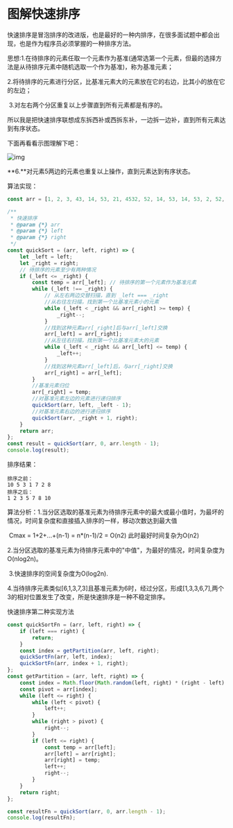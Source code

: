 # 图解快速排序

快速排序是冒泡排序的改进版，也是最好的一种内排序，在很多面试题中都会出现，也是作为程序员必须掌握的一种排序方法。

思想:1.在待排序的元素任取一个元素作为基准(通常选第一个元素，但最的选择方法是从待排序元素中随机选取一个作为基准)，称为基准元素；

​    2.将待排序的元素进行分区，比基准元素大的元素放在它的右边，比其小的放在它的左边；

​    3.对左右两个分区重复以上步骤直到所有元素都是有序的。

所以我是把快速排序联想成东拆西补或西拆东补，一边拆一边补，直到所有元素达到有序状态。

下面再看看示图理解下吧：

![img](https://qiniucloud.qishilong.space/images/280754329387398.png)

 

**6.**对元素5两边的元素也重复以上操作，直到元素达到有序状态。

算法实现：

```javascript
const arr = [1, 2, 3, 43, 14, 53, 21, 4532, 52, 14, 53, 14, 53, 2, 52, 452];

/**
 * 快速排序
 * @param {*} arr
 * @param {*} left
 * @param {*} right
 */
const quickSort = (arr, left, right) => {
	let _left = left;
	let _right = right;
	// 待排序的元素至少有两种情况
	if (_left <= _right) {
		const temp = arr[_left]; // 待排序的第一个元素作为基准元素
		while (_left !== _right) {
			// 从左右两边交替扫描，直到 _left === _right
			//从右往左扫描，找到第一个比基准元素小的元素
			while (_left < _right && arr[_right] >= temp) {
				_right--;
			}
			//找到这种元素arr[_right]后与arr[_left]交换
			arr[_left] = arr[_right];
			//从左往右扫描，找到第一个比基准元素大的元素
			while (_left < _right && arr[_left] <= temp) {
				_left++;
			}
			//找到这种元素arr[_left]后，与arr[_right]交换
			arr[_right] = arr[_left];
		}
		//基准元素归位
		arr[_right] = temp;
		//对基准元素左边的元素进行递归排序
		quickSort(arr, left, _left - 1);
		//对基准元素右边的进行递归排序
		quickSort(arr, _right + 1, right);
	}
	return arr;
};
const result = quickSort(arr, 0, arr.length - 1);
console.log(result);
```

排序结果：

```
排序之前：
10 5 3 1 7 2 8 
排序之后：
1 2 3 5 7 8 10 
```

算法分析：1.当分区选取的基准元素为待排序元素中的最大或最小值时，为最坏的情况，时间复杂度和直接插入排序的一样，移动次数达到最大值

​         Cmax = 1+2+...+(n-1) = n*(n-1)/2 = O(n2) 此时最好时间复杂为O(n2) 

​       2.当分区选取的基准元素为待排序元素中的"中值"，为最好的情况，时间复杂度为O(nlog2n)。

​       3.快速排序的空间复杂度为O(log2n). 

​       4.当待排序元素类似[6,1,3,7,3]且基准元素为6时，经过分区，形成[1,3,3,6,7],两个3的相对位置发生了改变，所是快速排序是一种不稳定排序。

快速排序第二种实现方法
```js
const quickSortFn = (arr, left, right) => {
	if (left === right) {
		return;
	}
	const index = getPartition(arr, left, right);
	quickSortFn(arr, left, index);
	quickSortFn(arr, index + 1, right);
};
const getPartition = (arr, left, right) => {
	const index = Math.floor(Math.random(left, right) * (right - left) + 1) + left;
	const pivot = arr[index];
	while (left <= right) {
		while (left < pivot) {
			left++;
		}
		while (right > pivot) {
			right--;
		}
		if (left <= right) {
			const temp = arr[left];
			arr[left] = arr[right];
			arr[right] = temp;
			left++;
			right--;
		}
	}
	return right;
};

const resultFn = quickSort(arr, 0, arr.length - 1);
console.log(resultFn);
```